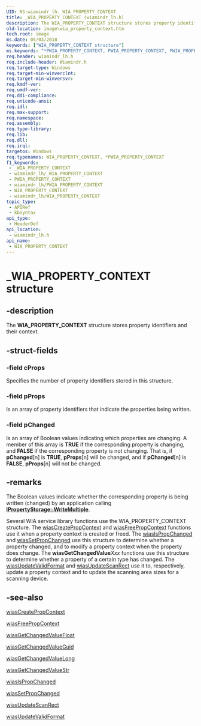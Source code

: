 ```yaml
---
UID: NS:wiamindr_lh._WIA_PROPERTY_CONTEXT
title: _WIA_PROPERTY_CONTEXT (wiamindr_lh.h)
description: The WIA_PROPERTY_CONTEXT structure stores property identifiers and their context.
old-location: image\wia_property_context.htm
tech.root: image
ms.date: 05/03/2018
keywords: ["WIA_PROPERTY_CONTEXT structure"]
ms.keywords: "*PWIA_PROPERTY_CONTEXT, PWIA_PROPERTY_CONTEXT, PWIA_PROPERTY_CONTEXT structure pointer [Imaging Devices], WIA_PROPERTY_CONTEXT, WIA_PROPERTY_CONTEXT structure [Imaging Devices], _WIA_PROPERTY_CONTEXT, image.wia_property_context, wiamindr_lh/PWIA_PROPERTY_CONTEXT, wiamindr_lh/WIA_PROPERTY_CONTEXT, wiastrct_044e9a49-3276-42f5-a903-d21969cf6168.xml"
req.header: wiamindr_lh.h
req.include-header: Wiamindr.h
req.target-type: Windows
req.target-min-winverclnt: 
req.target-min-winversvr: 
req.kmdf-ver: 
req.umdf-ver: 
req.ddi-compliance: 
req.unicode-ansi: 
req.idl: 
req.max-support: 
req.namespace: 
req.assembly: 
req.type-library: 
req.lib: 
req.dll: 
req.irql: 
targetos: Windows
req.typenames: WIA_PROPERTY_CONTEXT, *PWIA_PROPERTY_CONTEXT
f1_keywords:
 - _WIA_PROPERTY_CONTEXT
 - wiamindr_lh/_WIA_PROPERTY_CONTEXT
 - PWIA_PROPERTY_CONTEXT
 - wiamindr_lh/PWIA_PROPERTY_CONTEXT
 - WIA_PROPERTY_CONTEXT
 - wiamindr_lh/WIA_PROPERTY_CONTEXT
topic_type:
 - APIRef
 - kbSyntax
api_type:
 - HeaderDef
api_location:
 - wiamindr_lh.h
api_name:
 - WIA_PROPERTY_CONTEXT
---
```


# _WIA_PROPERTY_CONTEXT structure


## -description

The **WIA_PROPERTY_CONTEXT** structure stores property identifiers and their context.

## -struct-fields

### -field cProps

Specifies the number of property identifiers stored in this structure.

### -field pProps

Is an array of property identifiers that indicate the properties being written.

### -field pChanged

Is an array of Boolean values indicating which properties are changing. A member of this array is **TRUE** if the corresponding property is changing, and **FALSE** if the corresponding property is not changing. That is, if **pChanged**[n] is **TRUE**, **pProps**[n] will be changed, and if **pChanged**[n] is **FALSE**, **pProps**[n] will not be changed.

## -remarks

The Boolean values indicate whether the corresponding property is being written (changed) by an application calling [**IPropertyStorage::WriteMultiple**](/windows/win32/api/propidl/nf-propidl-ipropertystorage-writemultiple).

Several WIA service library functions use the WIA_PROPERTY_CONTEXT structure. The [wiasCreatePropContext](../wiamdef/nf-wiamdef-wiascreatepropcontext.md) and [wiasFreePropContext](../wiamdef/nf-wiamdef-wiasfreepropcontext.md) functions use it when a property context is created or freed. The [wiasIsPropChanged](../wiamdef/nf-wiamdef-wiasispropchanged.md) and [wiasSetPropChanged](../wiamdef/nf-wiamdef-wiassetpropchanged.md) use this structure to determine whether a property changed, and to modify a property context when the property does change. The **wiasGetChangedValue***Xxx* functions use this structure to determine whether a property of a certain type has changed. The [wiasUpdateValidFormat](../wiamdef/nf-wiamdef-wiasupdatevalidformat.md) and [wiasUpdateScanRect](../wiamdef/nf-wiamdef-wiasupdatescanrect.md) use it to, respectively, update a property context and to update the scanning area sizes for a scanning device.

## -see-also

[wiasCreatePropContext](../wiamdef/nf-wiamdef-wiascreatepropcontext.md)

[wiasFreePropContext](../wiamdef/nf-wiamdef-wiasfreepropcontext.md)

[wiasGetChangedValueFloat](../wiamdef/nf-wiamdef-wiasgetchangedvaluefloat.md)

[wiasGetChangedValueGuid](../wiamdef/nf-wiamdef-wiasgetchangedvalueguid.md)

[wiasGetChangedValueLong](../wiamdef/nf-wiamdef-wiasgetchangedvaluelong.md)

[wiasGetChangedValueStr](../wiamdef/nf-wiamdef-wiasgetchangedvaluestr.md)

[wiasIsPropChanged](../wiamdef/nf-wiamdef-wiasispropchanged.md)

[wiasSetPropChanged](../wiamdef/nf-wiamdef-wiassetpropchanged.md)

[wiasUpdateScanRect](../wiamdef/nf-wiamdef-wiasupdatescanrect.md)

[wiasUpdateValidFormat](../wiamdef/nf-wiamdef-wiasupdatevalidformat.md)
